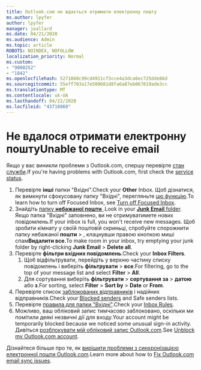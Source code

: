 ```yaml
---
title: Outlook.com не вдається отримати електронну пошту
ms.author: lpyfer
author: lpyfer
manager: joallard
ms.date: 04/21/2020
ms.audience: Admin
ms.topic: article
ROBOTS: NOINDEX, NOFOLLOW
localization_priority: Normal
ms.custom:
- "9000252"
- "1842"
ms.openlocfilehash: 5271860c99cd4911cf3cce4a3dca6ec725dde86d
ms.sourcegitcommit: 55eff703a17e500681d8fa6a87eb067019ade3cc
ms.translationtype: MT
ms.contentlocale: uk-UA
ms.lasthandoff: 04/22/2020
ms.locfileid: "43710860"
---
```

# <a name="unable-to-receive-email"></a><span data-ttu-id="198c4-102">Не вдалося отримати електронну пошту</span><span class="sxs-lookup"><span data-stu-id="198c4-102">Unable to receive email</span></span>

<span data-ttu-id="198c4-103">Якщо у вас виникли проблеми з Outlook.com, спершу перевірте [стан служби](https://go.microsoft.com/fwlink/p/?linkid=837482).</span><span class="sxs-lookup"><span data-stu-id="198c4-103">If you're having problems with Outlook.com, first check the [service status](https://go.microsoft.com/fwlink/p/?linkid=837482).</span></span>

1. <span data-ttu-id="198c4-104">Перевірте **інші** папки "Вхідні".</span><span class="sxs-lookup"><span data-stu-id="198c4-104">Check your **Other** Inbox.</span></span> <span data-ttu-id="198c4-105">Щоб дізнатися, як вимкнути сфокусовану папку "Вхідні", перегляньте [цю функцію](https://support.office.com/article/f714d94d-9e63-4217-9ccb-6cb2986aa1b2).</span><span class="sxs-lookup"><span data-stu-id="198c4-105">To learn how to turn off Focused Inbox, see [Turn off Focused Inbox](https://support.office.com/article/f714d94d-9e63-4217-9ccb-6cb2986aa1b2).</span></span> 
2. <span data-ttu-id="198c4-106">Знайдіть [папку **небажаної пошти** ](https://outlook.live.com/mail/junkemail).</span><span class="sxs-lookup"><span data-stu-id="198c4-106">Look in your [**Junk Email** folder](https://outlook.live.com/mail/junkemail).</span></span> <span data-ttu-id="198c4-107">Якщо папка "Вхідні" заповнено, ви не отримуватимете нових повідомлень.</span><span class="sxs-lookup"><span data-stu-id="198c4-107">If your inbox is full, you won't receive new messages.</span></span> <span data-ttu-id="198c4-108">Щоб зробити кімнату у своїй поштовій скриньці, спробуйте спорожнити папку небажаної **пошти** > , клацнувши правою кнопкою миші спам**Видалити все**.</span><span class="sxs-lookup"><span data-stu-id="198c4-108">To make room in your inbox, try emptying your junk folder by right-clicking **Junk Email** > **Delete all**.</span></span>
3. <span data-ttu-id="198c4-109">Перевірте **фільтри вхідних повідомлень**.</span><span class="sxs-lookup"><span data-stu-id="198c4-109">Check your **Inbox Filters**.</span></span> 
    1. <span data-ttu-id="198c4-110">Щоб відфільтрувати, перейдіть у верхню частину списку повідомлень і виберіть **фільтрувати** > **все**.</span><span class="sxs-lookup"><span data-stu-id="198c4-110">For filtering, go to the top of your message list and select **Filter** > **All**.</span></span>
    2. <span data-ttu-id="198c4-111">Для сортування виберіть **фільтрувати** > **сортування за** > **датою** або **з**.</span><span class="sxs-lookup"><span data-stu-id="198c4-111">For sorting, select **Filter** > **Sort by** > **Date** or **From**.</span></span>
4. <span data-ttu-id="198c4-112">Перевірте список [заблокованих відправників](https://outlook.live.com/mail/options/mail/junkEmail) і надійних відправників.</span><span class="sxs-lookup"><span data-stu-id="198c4-112">Check your [Blocked senders](https://outlook.live.com/mail/options/mail/junkEmail) and Safe senders lists.</span></span>
5. <span data-ttu-id="198c4-113">Перевірте [правила для папки "Вхідні"](https://outlook.live.com/mail/options/mail/rules).</span><span class="sxs-lookup"><span data-stu-id="198c4-113">Check your [Inbox Rules](https://outlook.live.com/mail/options/mail/rules).</span></span>
6. <span data-ttu-id="198c4-114">Можливо, ваш обліковий запис тимчасово заблоковано, оскільки ми помітили деякі незвичні дії для входу.</span><span class="sxs-lookup"><span data-stu-id="198c4-114">Your account might be temporarily blocked because we noticed some unusual sign-in activity.</span></span> <span data-ttu-id="198c4-115">Дивіться [розблокувати мій обліковий запис Outlook.com](https://support.office.com/article/f4ad2701-d166-4d8b-8a6a-9af2a1f8a4c4).</span><span class="sxs-lookup"><span data-stu-id="198c4-115">See [Unblock my Outlook.com account](https://support.office.com/article/f4ad2701-d166-4d8b-8a6a-9af2a1f8a4c4).</span></span>

<span data-ttu-id="198c4-116">Дізнайтеся більше про те, як [вирішити проблеми з синхронізацією електронної пошти Outlook.com](https://support.office.com/article/d39e3341-8d79-4bf1-b3c7-ded602233642).</span><span class="sxs-lookup"><span data-stu-id="198c4-116">Learn more about how to [Fix Outlook.com email sync issues](https://support.office.com/article/d39e3341-8d79-4bf1-b3c7-ded602233642).</span></span>